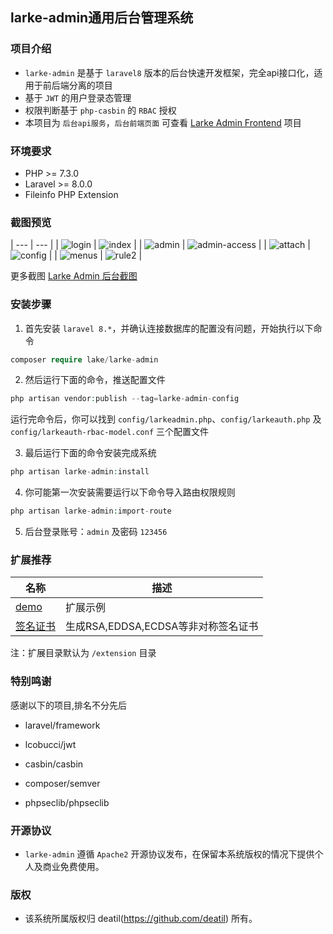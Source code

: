 ## larke-admin通用后台管理系统


### 项目介绍

*  `larke-admin` 是基于 `laravel8` 版本的后台快速开发框架，完全api接口化，适用于前后端分离的项目
*  基于 `JWT` 的用户登录态管理
*  权限判断基于 `php-casbin` 的 `RBAC` 授权
*  本项目为 `后台api服务`，`后台前端页面` 可查看 [Larke Admin Frontend](https://github.com/deatil/larke-admin-frontend) 项目


### 环境要求

 - PHP >= 7.3.0
 - Laravel >= 8.0.0
 - Fileinfo PHP Extension


### 截图预览

| --- | --- |
| ![login](https://user-images.githubusercontent.com/24578855/103483910-8cec8780-4e25-11eb-93c5-ea7ce7a09b60.png) | ![index](https://user-images.githubusercontent.com/24578855/105568367-cacd3380-5d73-11eb-98ab-55701d0068ed.png) |
| ![admin](https://user-images.githubusercontent.com/24578855/101988564-6bd8c100-3cd5-11eb-8524-21151ba3b404.png) | ![admin-access](https://user-images.githubusercontent.com/24578855/103433753-db393500-4c31-11eb-8d8a-b40dfa0db84e.png) |
| ![attach](https://user-images.githubusercontent.com/24578855/101988566-6da28480-3cd5-11eb-9532-69d88b2f598d.png) | ![config](https://user-images.githubusercontent.com/24578855/101988567-6e3b1b00-3cd5-11eb-8799-66e8ebec6020.png) |
| ![menus](https://user-images.githubusercontent.com/24578855/101988573-71cea200-3cd5-11eb-8e8b-e80ab319b216.png) | ![rule2](https://user-images.githubusercontent.com/24578855/102609155-f9992e00-4165-11eb-93ad-82275af134ab.png) |

更多截图 
[Larke Admin 后台截图](https://github.com/deatil/larke-admin/issues/1)


### 安装步骤

1. 首先安装 `laravel 8.*`，并确认连接数据库的配置没有问题，开始执行以下命令

```php
composer require lake/larke-admin
```

2. 然后运行下面的命令，推送配置文件

```php
php artisan vendor:publish --tag=larke-admin-config
```

运行完命令后，你可以找到 `config/larkeadmin.php`、`config/larkeauth.php` 及 `config/larkeauth-rbac-model.conf` 三个配置文件

3. 最后运行下面的命令安装完成系统

```php
php artisan larke-admin:install
```

4. 你可能第一次安装需要运行以下命令导入路由权限规则

```php
php artisan larke-admin:import-route
```

5. 后台登录账号：`admin` 及密码 `123456`


### 扩展推荐

| 名称 | 描述 |
| --- | --- |
| [demo](https://github.com/deatil/larke-admin-demo) | 扩展示例 |
| [签名证书](https://github.com/deatil/larke-admin-signcert) | 生成RSA,EDDSA,ECDSA等非对称签名证书 |

注：扩展目录默认为 `/extension` 目录


### 特别鸣谢

感谢以下的项目,排名不分先后

 - laravel/framework

 - lcobucci/jwt

 - casbin/casbin

 - composer/semver

 - phpseclib/phpseclib


### 开源协议

*  `larke-admin` 遵循 `Apache2` 开源协议发布，在保留本系统版权的情况下提供个人及商业免费使用。 


### 版权

*  该系统所属版权归 deatil(https://github.com/deatil) 所有。
